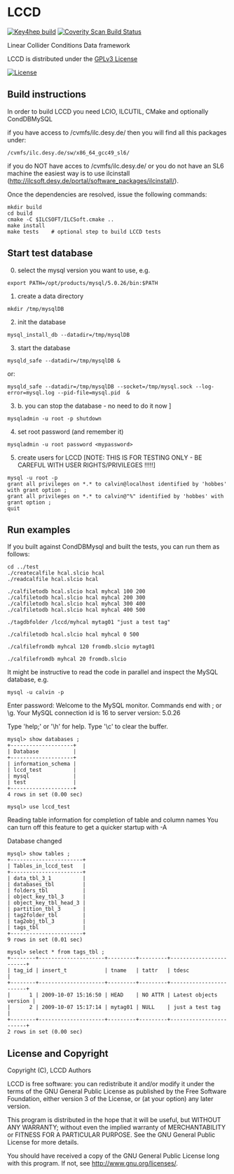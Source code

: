 # LCCD
[![Key4hep build](https://github.com/iLCSoft/LCCD/actions/workflows/key4hep.yml/badge.svg?branch=master)](https://github.com/iLCSoft/LCCD/actions/workflows/key4hep.yml)
[![Coverity Scan Build Status](https://scan.coverity.com/projects/12357/badge.svg)](https://scan.coverity.com/projects/ilcsoft-lccd)

Linear Collider Conditions Data framework

LCCD is distributed under the [GPLv3 License](http://www.gnu.org/licenses/gpl-3.0.en.html)

[![License](https://www.gnu.org/graphics/gplv3-127x51.png)](https://www.gnu.org/licenses/gpl-3.0.en.html)


## Build instructions
In order to build LCCD you need LCIO, ILCUTIL, CMake and optionally CondDBMySQL

if you have access to /cvmfs/ilc.desy.de/ then you will find all this packages under:
```
/cvmfs/ilc.desy.de/sw/x86_64_gcc49_sl6/
```

if you do NOT have acces to /cvmfs/ilc.desy.de/ or you do not have an SL6 machine the easiest way is to use ilcinstall (http://ilcsoft.desy.de/portal/software_packages/ilcinstall/).

Once the dependencies are resolved, issue the following commands:
```
mkdir build
cd build
cmake -C $ILCSOFT/ILCSoft.cmake ..
make install
make tests    # optional step to build LCCD tests
```

## Start test database

0. select the mysql version you want to use, e.g.
```
export PATH=/opt/products/mysql/5.0.26/bin:$PATH
```

1. create a data directory
```
mkdir /tmp/mysqlDB
```
2. init the database
```
mysql_install_db --datadir=/tmp/mysqlDB
```
3. start the database
```
mysqld_safe --datadir=/tmp/mysqlDB &
```
or:
```
mysqld_safe --datadir=/tmp/mysqlDB --socket=/tmp/mysql.sock --log-error=mysql.log --pid-file=mysql.pid  &
```
3. b. you can stop the database  - no need to do it now ]
```
mysqladmin -u root -p shutdown  
```
4. set root password (and remember it)
```
mysqladmin -u root password <mypassword>
```
5. create users for LCCD [NOTE: THIS IS FOR TESTING ONLY - BE CAREFUL WITH USER RIGHTS/PRIVILEGES !!!!!]
```
mysql -u root -p 
grant all privileges on *.* to calvin@localhost identified by 'hobbes' with grant option ;
grant all privileges on *.* to calvin@"%" identified by 'hobbes' with grant option ; 
quit
```

## Run examples
If you built against CondDBMysql and built the tests, you can run them as follows:
```
cd ../test
./createcalfile hcal.slcio hcal
./readcalfile hcal.slcio hcal

./calfiletodb hcal.slcio hcal myhcal 100 200
./calfiletodb hcal.slcio hcal myhcal 200 300
./calfiletodb hcal.slcio hcal myhcal 300 400
./calfiletodb hcal.slcio hcal myhcal 400 500

./tagdbfolder /lccd/myhcal mytag01 "just a test tag"

./calfiletodb hcal.slcio hcal myhcal 0 500

./calfilefromdb myhcal 120 fromdb.slcio mytag01

./calfilefromdb myhcal 20 fromdb.slcio 
```


It might be instructive to read the code in parallel and inspect the MySQL database, e.g. 
```
mysql -u calvin -p
```
Enter password:
Welcome to the MySQL monitor.  Commands end with ; or \g.
Your MySQL connection id is 16 to server version: 5.0.26

Type 'help;' or '\h' for help. Type '\c' to clear the buffer.

```
mysql> show databases ;
+--------------------+
| Database           |
+--------------------+
| information_schema |
| lccd_test          |
| mysql              |
| test               |
+--------------------+
4 rows in set (0.00 sec)
```
```
mysql> use lccd_test
```
Reading table information for completion of table and column names
You can turn off this feature to get a quicker startup with -A

Database changed

```
mysql> show tables ;
+-----------------------+
| Tables_in_lccd_test   |
+-----------------------+
| data_tbl_3_1          |
| databases_tbl         |
| folders_tbl           |
| object_key_tbl_3      |
| object_key_tbl_head_3 |
| partition_tbl_3       |
| tag2folder_tbl        |
| tag2obj_tbl_3         |
| tags_tbl              |
+-----------------------+
9 rows in set (0.01 sec)
```
```
mysql> select * from tags_tbl ;
+--------+---------------------+---------+---------+------------------------+
| tag_id | insert_t            | tname   | tattr   | tdesc                  |
+--------+---------------------+---------+---------+------------------------+
|      1 | 2009-10-07 15:16:50 | HEAD    | NO ATTR | Latest objects version |
|      2 | 2009-10-07 15:17:14 | mytag01 | NULL    | just a test tag        |
+--------+---------------------+---------+---------+------------------------+
2 rows in set (0.00 sec)
```



## License and Copyright
Copyright (C), LCCD Authors

LCCD is free software: you can redistribute it and/or modify it under the terms of the GNU General Public License as published by the Free Software Foundation, either version 3 of the License, or (at your option) any later version.

This program is distributed in the hope that it will be useful, but WITHOUT ANY WARRANTY; without even the implied warranty of MERCHANTABILITY or FITNESS FOR A PARTICULAR PURPOSE.  See the GNU General Public License for more details.

You should have received a copy of the GNU General Public License long with this program.  If not, see <http://www.gnu.org/licenses/>.

